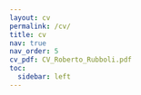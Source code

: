 ```yaml
---
layout: cv
permalink: /cv/
title: cv
nav: true
nav_order: 5
cv_pdf: CV_Roberto_Rubboli.pdf
toc:
  sidebar: left
---
```

